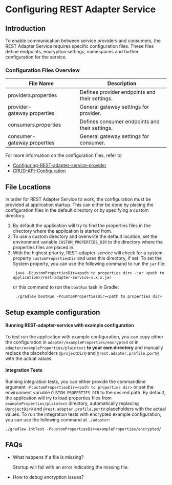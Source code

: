 # Configuring REST Adapter Service


## Introduction
To enable communication between service providers and consumers, the REST Adapter Service requires specific configuration files. These files define endpoints, encryption settings, namespaces and further configuration for the service.

### Configuration Files Overview
<table>
  <thead>
    <tr>
      <th>File Name</th>
      <th>Description</th>
    </tr>
  </thead>
  <tbody>
    <tr>
      <td>providers.properties</td>
      <td>Defines provider endpoints and their settings.</td>
    </tr>
    <tr>
      <td>provider-gateway.properties</td>
      <td>General gateway settings for provider.</td>
    </tr>
    <tr>
      <td>consumers.properties</td>
      <td>Defines consumer endpoints and their settings.</td>
    </tr>
    <tr>
      <td>consumer-gateway.properties</td>
      <td>General gateway settings for consumer.</td>
    </tr>
  </tbody>
</table>

For more information on the configuration files, refer to 
- [Configuring-REST-adapter-service-provider](Configuring-REST-adapter-service-provider.md)
- [CRUD-API-Configuration](CRUD-API-Configuration.md)

## File Locations
In order for REST Adapter Service to work, the configuration must be provided at application startup. This can either be done by placing the configuration files in the default directory or by specifying a custom directory.

1. By default the application will try to find the properties files in the directory where the application is started from.
2. To use a custom directory and overwrite the default location, set the environment variable `CUSTOM_PROPERTIES_DIR` to the directory where the properties files are placed in.
3. With the highest priority, REST-adapter-service will check for a system property `customPropertiesDir` and uses this directory, if set.
    To set the System property, you can use the following command to run the `jar` file:
    ```
     java -DcustomPropertiesDir=<path to properties dir> -jar <path to application>/rest-adapter-service-x.x.x.jar
    ```
   or this command to run the `bootRun` task in Gradle:
    ```
     ./gradlew bootRun -PcustomPropertiesDir=<path to properties dir>
    ```

## Setup example configuration

#### Running REST-adapter-service with example configuration
To test run the application with example configuration, you can copy either the configuration in `adapter/exampleProperties/encrypted` or in `adapter/exampleProperties/plaintext` **to your own directory** and manually replace the placeholders `@projectDir@` and `@rest.adapter.profile.port@` with the actual values.

#### Integration Tests
Running integration tests, you can either provide the commandline argument `-PcustomPropertiesDir=<path to properties dir>` or set the environment variable `CUSTOM_PROPERTIES_DIR` to the desired path. By default, the application will try to load properties files from `exampleProperties/plaintext` directory, automatically replacing `@projectDir@` and `@rest.adapter.profile.port@` placeholders with the actual values. 
To run the integration tests with encrypted example configuration, you can use the following command at `./adapter`:
```
./gradlew intTest -PcustomPropertiesDir=exampleProperties/encrypted/
```

## FAQs
- What happens if a file is missing?

   Startup will fail with an error indicating the missing file.

- How to debug encryption issues?
   
